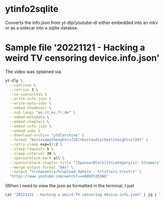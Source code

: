 # ytinfo2sqlite
Converts the info.json from yt-dlp/youtube-dl either embedded into an mkv or as
a sidecar into a sqlite databse.

# Sample file '20221121 - Hacking a weird TV censoring device.info.json'

The video was optained via.

```sh
yt-dlp \
  --continue \
  --retries 3 \
  --no-overwrites \
  --write-info-json \
  --write-auto-subs \
  --embed-thumbnail \
  --sub-langs "en,it,es,fr,de" \
  --embed-metadata \
  --embed-chapters \
  --embed-info-json \
  --embed-subs \
  --download-archive "ytdlarchive" \
  --format "bestvideo[height<=720]+bestaudio/best[height<=720]" \
  --retry-sleep exp=1::2 \
  --sleep-requests 5 \
  --sleep-interval 30 \
  --sponsorblock-mark all \
  --sponsorblock-chapter-title "[SponsorBlock][%(category)s]: %(name)s" \
  --merge-output-format "mkv" \
  --output "%(channel)s/%(upload_date)s - %(title)s.%(ext)s" \
  "https://www.youtube.com/watch?v=a6EWIh2D1NQ"
```

(When I need to view the json as formatted in the terminal, I just
```sh
cat "20221121 - Hacking a weird TV censoring device.info.json" | jq | less
```
